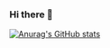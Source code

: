 ### Hi there 👋

[![Anurag's GitHub stats](https://github-readme-stats.vercel.app/api?username=HotFreshToFu)](https://github.com/anuraghazra/github-readme-stats)


<!--
**HotFreshToFu/HotFreshToFu** is a ✨ _special_ ✨ repository because its `README.md` (this file) appears on your GitHub profile.

Here are some ideas to get you started:

- 🔭 I’m currently working on ...
- 🌱 I’m currently learning ...
- 👯 I’m looking to collaborate on ...
- 🤔 I’m looking for help with ...
- 💬 Ask me about ...
- 📫 How to reach me: ...
- 😄 Pronouns: ...
- ⚡ Fun fact: ...
-->
